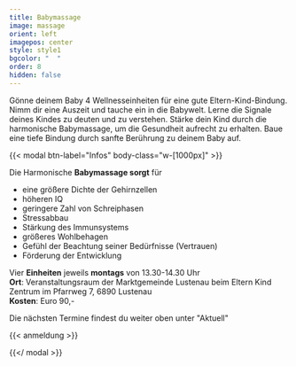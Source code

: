 ```yaml
---
title: Babymassage
image: massage
orient: left
imagepos: center
style: style1
bgcolor: "  "
order: 8
hidden: false
---
```

Gönne deinem Baby 4 Wellnesseinheiten für eine gute Eltern-Kind-Bindung. Nimm dir eine Auszeit und tauche ein in die Babywelt. Lerne die Signale deines Kindes zu deuten und zu verstehen. Stärke dein Kind durch die harmonische Babymassage, um die Gesundheit aufrecht zu erhalten. Baue eine tiefe Bindung durch sanfte Berührung zu deinem Baby auf.

{{< modal btn-label="Infos" body-class="w-\[1000px]" >}} 

Die Harmonische **Babymassage sorgt** für 

* eine größere Dichte der Gehirnzellen   
* höheren IQ
* geringere Zahl von Schreiphasen
* Stressabbau
* Stärkung des Immunsystems
* größeres Wohlbehagen
* Gefühl der Beachtung seiner Bedürfnisse (Vertrauen)
* Förderung der Entwicklung

Vier **Einheiten** jeweils **montags** von 13.30-14.30 Uhr\
**Ort**: Veranstaltungsraum der Marktgemeinde Lustenau beim Eltern Kind Zentrum im Pfarrweg 7, 6890 Lustenau\
**Kosten**: Euro 90,-

Die nächsten Termine findest du weiter oben unter "Aktuell"

{{< anmeldung >}}

{{</ modal >}}
